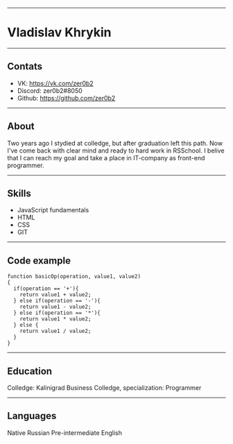 ********
# Vladislav Khrykin
********

## Contats 

- VK: https://vk.com/zer0b2
- Discord: zer0b2#8050
- Github: https://github.com/zer0b2
********

## About

Two years ago I stydied at colledge, but after graduation left this path. Now I've come back with clear mind and ready to hard work in RSSchool. 
I belive that I can reach my goal and take a place in IT-company as front-end programmer. 
********

## Skills 

- JavaScript fundamentals
- HTML 
- CSS 
- GIT
********

## Code example 

```
function basicOp(operation, value1, value2)
{
  if(operation == '+'){
    return value1 + value2;
  } else if(operation == '-'){
    return value1 - value2;
  } else if(operation == '*'){
    return value1 * value2;
  } else {
    return value1 / value2;
  }
}
```
********

## Education

Colledge: Kalinigrad Business Colledge, specialization: Programmer
********

## Languages 

Native Russian
Pre-intermediate English